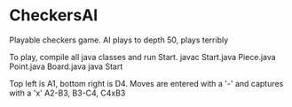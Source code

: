# CheckersAI
Playable checkers game.
AI plays to depth 50, plays terribly 

To play, compile all java classes and run Start.
  javac Start.java Piece.java Point.java Board.java
  java Start
 
 Top left is A1, bottom right is D4. 
 Moves are entered with a '-' and captures with a 'x'
    A2-B3, B3-C4, C4xB3

 
